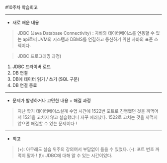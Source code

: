 #10주차 학습회고

------------
+ 새로 배운 내용
> JDBC (Java Database Connectivity) : 자바와 데이터베이스를 연동할 수 있는 api로써 JVM의 시스템과 DBMS를 연결하고 통신하기 위한 자바의 표준 스펙이다. 

> JDBC 프로그래밍 과정)
1. JDBC 드라이버 로드
2. DB 연결
3. DB에 데이터 읽기 / 쓰기 (SQL 구문)
4. DB 연결 종료

------------
+ 문제가 발생하거나 고민한 내용 + 해결 과정
> 지난 학기 데이터베이스설계 수업 시간에 1522번 포트로 진행했던 것을 까먹어서 1521을 고치지 않고 실습했더니 자꾸 에러났다. 1522로 고치는 것을 까먹지 않으면 해결할 수 있는 문제이다 !

------------
+ 회고
> (+): 아무래도 실습 위주의 강의여서 부담없이 들을 수 있었다.
(-): 포트 번호 까먹지 말자 !
(!): JDBC에 대해 알 수 있는 시간이었다.




